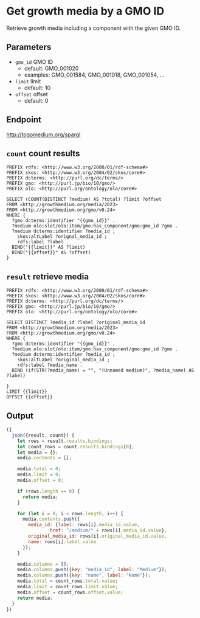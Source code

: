 # Get growth media by a GMO ID

Retrieve growth media including a component with the given GMO ID.

## Parameters

* `gmo_id` GMO ID
  * default: GMO_001020
  * examples: GMO_001584, GMO_001018, GMO_001054, ...
* `limit` limit
  * default: 10
* `offset` offset
  * default: 0

## Endpoint

http://togomedium.org/sparql

## `count` count results

```sparql
PREFIX rdfs: <http://www.w3.org/2000/01/rdf-schema#>
PREFIX skos: <http://www.w3.org/2004/02/skos/core#>
PREFIX dcterms: <http://purl.org/dc/terms/>
PREFIX gmo: <http://purl.jp/bio/10/gmo/>
PREFIX olo: <http://purl.org/ontology/olo/core#>

SELECT (COUNT(DISTINCT ?medium) AS ?total) ?limit ?offset
FROM <http://growthmedium.org/media/2023>
FROM <http://growthmedium.org/gmo/v0.24>
WHERE {
  ?gmo dcterms:identifier "{{gmo_id}}" .
  ?medium olo:slot/olo:item/gmo:has_component/gmo:gmo_id ?gmo .
  ?medium dcterms:identifier ?media_id ;
    skos:altLabel ?orignal_media_id ;
    rdfs:label ?label .
  BIND("{{limit}}" AS ?limit)
  BIND("{{offset}}" AS ?offset)
}
```

## `result` retrieve media

```sparql
PREFIX rdfs: <http://www.w3.org/2000/01/rdf-schema#>
PREFIX skos: <http://www.w3.org/2004/02/skos/core#>
PREFIX dcterms: <http://purl.org/dc/terms/>
PREFIX gmo: <http://purl.jp/bio/10/gmo/>
PREFIX olo: <http://purl.org/ontology/olo/core#>

SELECT DISTINCT ?media_id ?label ?original_media_id
FROM <http://growthmedium.org/media/2023>
FROM <http://growthmedium.org/gmo/v0.24>
WHERE {
  ?gmo dcterms:identifier "{{gmo_id}}" .
  ?medium olo:slot/olo:item/gmo:has_component/gmo:gmo_id ?gmo .
  ?medium dcterms:identifier ?media_id ;
    skos:altLabel ?original_media_id ;
    rdfs:label ?media_name .
  BIND (if(STR(?media_name) = "", "(Unnamed medium)", ?media_name) AS ?label)

}
LIMIT {{limit}}
OFFSET {{offset}}
```

## Output

```javascript
({
  json({result, count}) {
    let rows = result.results.bindings;
    let count_rows = count.results.bindings[0];
    let media = {};
    media.contents = [];

    media.total = 0;
    media.limit = 0;
    media.offset = 0;

    if (rows.length == 0) {
      return media;
    }

    for (let i = 0; i < rows.length; i++) {
      media.contents.push({
        media_id: {label: rows[i].media_id.value,
                href: "/medium/" + rows[i].media_id.value},
        original_media_id: rows[i].original_media_id.value,
        name: rows[i].label.value
      });
    }

    media.columns = [];
    media.columns.push({key: "media_id", label: "Medium"});
    media.columns.push({key: "name", label: "Name"});
    media.total = count_rows.total.value;
    media.limit = count_rows.limit.value;
    media.offset = count_rows.offset.value;
    return media;
  }
})
```
